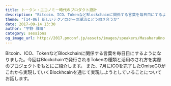 ```yaml
---
title: トークン・エコノミー時代のプロダクト設計
description: "Bitcoin、ICO、TokenなどBlockchainに関係する言葉を毎日目にするようになりました。今回はBlockchainで発行されるTokenの種類と活用のされ方を実際のプロジェクトをもとにご紹介します。また、7月にICOを完了したOmiseGOがこれから実現していくBlockhcainを通じて実現しようとしていることについてお話します。"
theme: "[14-06] 新しいテクノロジーの潮流とどう向き合うか"
date: 2017-09-14 13:30
author: "宇野 雅晴"
category: sessions
og_image_url: http://2017.pmconf.jp/assets/images/speakers/MasaharuUno.png
---
```

Bitcoin、ICO、TokenなどBlockchainに関係する言葉を毎日目にするようになりました。今回はBlockchainで発行されるTokenの種類と活用のされ方を実際のプロジェクトをもとにご紹介します。
また、7月にICOを完了したOmiseGOがこれから実現していくBlockhcainを通じて実現しようとしていることについてお話します。
